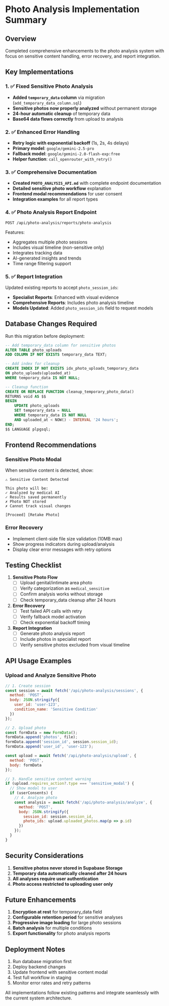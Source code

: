 # Photo Analysis Implementation Summary

## Overview
Completed comprehensive enhancements to the photo analysis system with focus on sensitive content handling, error recovery, and report integration.

## Key Implementations

### 1. ✅ Fixed Sensitive Photo Analysis
- **Added `temporary_data` column** via migration (`add_temporary_data_column.sql`)
- **Sensitive photos now properly analyzed** without permanent storage
- **24-hour automatic cleanup** of temporary data
- **Base64 data flows correctly** from upload to analysis

### 2. ✅ Enhanced Error Handling
- **Retry logic with exponential backoff** (1s, 2s, 4s delays)
- **Primary model**: `google/gemini-2.5-pro`
- **Fallback model**: `google/gemini-2.0-flash-exp:free`
- **Helper function**: `call_openrouter_with_retry()`

### 3. ✅ Comprehensive Documentation
- **Created `PHOTO_ANALYSIS_API.md`** with complete endpoint documentation
- **Detailed sensitive photo workflow** explanation
- **Frontend modal recommendations** for user consent
- **Integration examples** for all report types

### 4. ✅ Photo Analysis Report Endpoint
```
POST /api/photo-analysis/reports/photo-analysis
```
Features:
- Aggregates multiple photo sessions
- Includes visual timeline (non-sensitive only)
- Integrates tracking data
- AI-generated insights and trends
- Time range filtering support

### 5. ✅ Report Integration
Updated existing reports to accept `photo_session_ids`:
- **Specialist Reports**: Enhanced with visual evidence
- **Comprehensive Reports**: Includes photo analysis timeline
- **Models Updated**: Added `photo_session_ids` field to request models

## Database Changes Required

Run this migration before deployment:
```sql
-- Add temporary_data column for sensitive photos
ALTER TABLE photo_uploads 
ADD COLUMN IF NOT EXISTS temporary_data TEXT;

-- Add index for cleanup
CREATE INDEX IF NOT EXISTS idx_photo_uploads_temporary_data 
ON photo_uploads(uploaded_at) 
WHERE temporary_data IS NOT NULL;

-- Cleanup function
CREATE OR REPLACE FUNCTION cleanup_temporary_photo_data()
RETURNS void AS $$
BEGIN
    UPDATE photo_uploads
    SET temporary_data = NULL
    WHERE temporary_data IS NOT NULL
    AND uploaded_at < NOW() - INTERVAL '24 hours';
END;
$$ LANGUAGE plpgsql;
```

## Frontend Recommendations

### Sensitive Photo Modal
When sensitive content is detected, show:
```
⚠️ Sensitive Content Detected

This photo will be:
✓ Analyzed by medical AI
✓ Results saved permanently
✗ Photo NOT stored
✗ Cannot track visual changes

[Proceed] [Retake Photo]
```

### Error Recovery
- Implement client-side file size validation (10MB max)
- Show progress indicators during upload/analysis
- Display clear error messages with retry options

## Testing Checklist

1. **Sensitive Photo Flow**
   - [ ] Upload genital/intimate area photo
   - [ ] Verify categorization as `medical_sensitive`
   - [ ] Confirm analysis works without storage
   - [ ] Check temporary_data cleanup after 24 hours

2. **Error Recovery**
   - [ ] Test failed API calls with retry
   - [ ] Verify fallback model activation
   - [ ] Check exponential backoff timing

3. **Report Integration**
   - [ ] Generate photo analysis report
   - [ ] Include photos in specialist report
   - [ ] Verify sensitive photos excluded from visual timeline

## API Usage Examples

### Upload and Analyze Sensitive Photo
```javascript
// 1. Create session
const session = await fetch('/api/photo-analysis/sessions', {
  method: 'POST',
  body: JSON.stringify({
    user_id: 'user-123',
    condition_name: 'Sensitive Condition'
  })
});

// 2. Upload photo
const formData = new FormData();
formData.append('photos', file);
formData.append('session_id', session.session_id);
formData.append('user_id', 'user-123');

const upload = await fetch('/api/photo-analysis/upload', {
  method: 'POST',
  body: formData
});

// 3. Handle sensitive content warning
if (upload.requires_action?.type === 'sensitive_modal') {
  // Show modal to user
  if (userConsents) {
    // 4. Analyze photo
    const analysis = await fetch('/api/photo-analysis/analyze', {
      method: 'POST',
      body: JSON.stringify({
        session_id: session.session_id,
        photo_ids: upload.uploaded_photos.map(p => p.id)
      })
    });
  }
}
```

## Security Considerations

1. **Sensitive photos never stored in Supabase Storage**
2. **Temporary data automatically cleaned after 24 hours**
3. **All analyses require user authentication**
4. **Photo access restricted to uploading user only**

## Future Enhancements

1. **Encryption at rest** for temporary_data field
2. **Configurable retention period** for sensitive analyses
3. **Progressive image loading** for large photo sessions
4. **Batch analysis** for multiple conditions
5. **Export functionality** for photo analysis reports

## Deployment Notes

1. Run database migration first
2. Deploy backend changes
3. Update frontend with sensitive content modal
4. Test full workflow in staging
5. Monitor error rates and retry patterns

All implementations follow existing patterns and integrate seamlessly with the current system architecture.